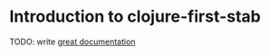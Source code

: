 # Introduction to clojure-first-stab

TODO: write [great documentation](http://jacobian.org/writing/what-to-write/)
